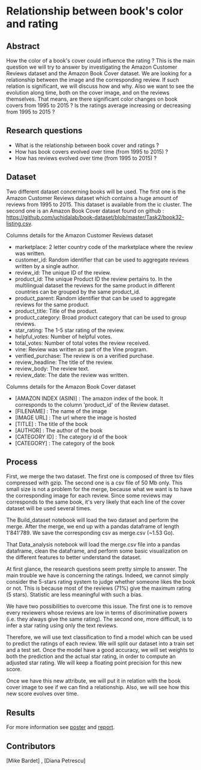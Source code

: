 # Relationship between book's color and rating

## Abstract
How the color of a book's cover could influence the rating ? This is the main question we will try to answer by investigating the Amazon Customer Reviews dataset and the Amazon Book Cover dataset. We are looking for a relationship between the image and the corresponding review. If such relation is significant, we will discuss how and why. Also we want to see the evolution along time, both on the cover image, and on the reviews themselves. That means, are there significant color changes on book covers from 1995 to 2015 ? Is the ratings average increasing or decreasing from 1995 to 2015 ?

## Research questions

- What is the relationship between book cover and ratings ?
- How has book covers evolved over time (from 1995 to 2015) ?
- How has reviews evolved over time (from 1995 to 2015) ?

## Dataset

Two different dataset concerning books will be used. The first one is the Amazon Customer Reviews dataset which contains a huge amount of reviews from 1995 to 2015. This dataset is available from the ic cluster. The second one is an Amazon Book Cover dataset found on github : https://github.com/uchidalab/book-dataset/blob/master/Task2/book32-listing.csv.

Columns details for the Amazon Customer Reviews dataset
- marketplace: 2 letter country code of the marketplace where the review was written.
- customer_id: Random identifier that can be used to aggregate reviews written by a single author.
- review_id: The unique ID of the review.
- product_id: The unique Product ID the review pertains to. In the multilingual dataset the reviews for the same product in different countries can be grouped by the same product_id.
- product_parent: Random identifier that can be used to aggregate reviews for the same product.
- product_title: Title of the product.
- product_category: Broad product category that can be used to group reviews.
- star_rating: The 1-5 star rating of the review.
- helpful_votes: Number of helpful votes.
- total_votes: Number of total votes the review received.
- vine: Review was written as part of the Vine program.
- verified_purchase: The review is on a verified purchase.
- review_headline: The title of the review.
- review_body: The review text.
- review_date: The date the review was written.

Columns details for the Amazon Book Cover dataset
- [AMAZON INDEX (ASIN)] : The amazon index of the book. It corresponds to the column 'product_id' of the Review dataset.
- [FILENAME] : The name of the image
- [IMAGE URL] : The url where the image is hosted
- [TITLE] : The title of the book
- [AUTHOR] : The author of the book
- [CATEGORY ID] : The category id of the book
- [CATEGORY] : The category of the book

## Process

First, we merge the two dataset. The first one is composed of three tsv files compressed with gzip. The second one is a csv file of 50 Mb only. This small size is not a problem for the merge, because what we want is to have the corresponding image for each review. Since some reviews may corresponds to the same book, it's very likely that each line of the cover dataset will be used several times.

The Build_dataset notebook will load the two dataset and perform the merge. After the merge, we end up with a pandas dataframe of length 1'841'789. We save the corresponding csv as merge.csv (~1.53 Go).

That Data_analysis notebook will load the merge.csv file into a pandas dataframe, clean the dataframe, and perform some basic visualization on the different features to better understand the dataset.

At first glance, the research questions seem pretty simple to answer. The main trouble we have is concerning the ratings. Indeed, we cannot simply consider the 5-stars rating system to judge whether someone likes the book or not. This is because most of the reviews (71%) give the maximum rating (5 stars). Statistic are less meaningful with such a bias.

We have two possibilities to overcome this issue. The first one is to remove every reviewers whose reviews are low in terms of discriminative powers (i.e. they always give the same rating). The second one, more difficult, is to infer a star rating using only the text reviews.

Therefore, we will use text classification to find a model which can be used to predict the ratings of each review. We will split our dataset into a train set and a test set. Once the model have a good accuracy, we will set weights to both the prediction and the actual star rating, in order to compute an adjusted star rating. We will keep a floating point precision for this new score.

Once we have this new attribute, we will put it in relation with the book cover image to see if we can find a relationship. Also, we will see how this new score evolves over time.

## Results

For more information see [poster](https://github.com/prodp/AppliedDataAnalysisProject/blob/master/Poster.pdf) and [report](https://github.com/prodp/AppliedDataAnalysisProject/blob/master/ADA_Report.pdf).

## Contributors

[Mike Bardet] , [Diana Petrescu]
